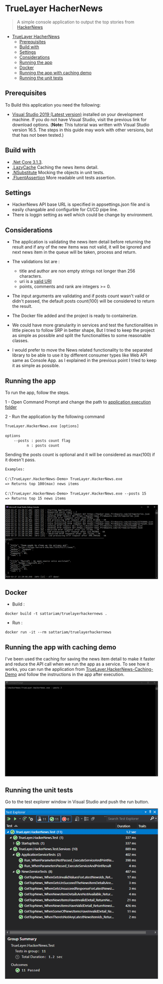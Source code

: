 # TrueLayer HacherNews

> A simple console application to output the top stories from [HackerNews](https://news.ycombinator.com/)

- [TrueLayer HacherNews](#truelayer-hachernews)
  - [Prerequisites](#prerequisites)
  - [Build with](#build-with)
  - [Settings](#settings)
  - [Considerations](#considerations)
  - [Running the app](#running-the-app)
  - [Docker](#docker)
  - [Running the app with caching demo](#running-the-app-with-caching-demo)
  - [Running the unit tests](#running-the-unit-tests)
## Prerequisites

To Build this application you need the following:

- [Visual Studio 2019 (Latest version)](https://visualstudio.microsoft.com/) installed on your development machine. If you do not have Visual Studio, visit the previous link for download options. (**Note:** This tutorial was written with Visual Studio version 16.5. The steps in this guide may work with other versions, but that has not been tested.)

## Build with
- [.Net Core 3.1.3](https://dotnet.microsoft.com/download/dotnet-core/3.1#sdk-3.1.201/).
- [.LazyCache](https://github.com/alastairtree/LazyCache/) Caching the news items detail.
- [.NSubstitute](https://nsubstitute.github.io/) Mocking the objects in unit tests.
- [.FluentAssertion](https://fluentassertions.com/) More readable unit tests assertion.

## Settings
- HackerNews API base URL is specified in appsettings.json file and is easily changable and configurble for CI/CD pipe line.
- There is loggin setting as well which could be change by environment.

## Considerations
- The application is validating the news item detail before returning the result and if any of the new items was not valid, it will be ignored and next news item in the queue will be taken, process and return.
- The validations list are :
  - title and author are non empty strings not longer than 256 characters.
  - uri is a [valid URI](https://tools.ietf.org/html/rfc3986)
  - points, comments and rank are integers >= 0.
  
- The input arguments are validating and if posts count wasn't valid or didn't passed, the default posts count(100) will be considered to return the result.
- The Docker file added and the project is ready to containerize.
- We could have more granularity in services and test the functionalities in little pieces to follow SRP in better shape, But I tried to keep the project as simple as possible and split the functionalities to some reasonable classes.
- I would prefer to move the News related functionality to the separated library to be able to use it by different consumer types like Web API same as Console App. as I explained in the previous point I tried to keep it as simple as possible.

## Running the app

To run the app, follow the steps.

1 - Open Command Prompt and change the path to [application execution folder](./TrueLayer.HackerNews-Demo)

2 - Run the application by the following command

```
TrueLayer.HackerNews.exe [options]

options
    --posts : posts count flag
          n : posts count
```

Sending the posts count is optional and it will be considered as max(100) if it doesn't pass.

```
Examples:

C:\TrueLayer.HackerNews-Demo> TrueLayer.HackerNews.exe                   => Returns top 100(max) news items

C:\TrueLayer.HackerNews-Demo> TrueLayer.HackerNews.exe --posts 15        => Returns top 15 news items
```
[![Tests Result](./Images/application.PNG)]()

## Docker
-   Build : 
```
docker build -t sattariam/truelayerhackernews . 
```
- Run :
```
docker run -it --rm sattariam/truelayerhackernews
```

## Running the app with caching demo

I've been used the caching for saving the news item detail to make it faster and reduce the API call when we run the app as a service.
To see how it works, you can run the application from [TrueLayer.HackerNews-Caching-Demo](./TrueLayer.HackerNews-Caching-Demo) and follow the instructions in the app after execution.

[![Tests Result](./Images/cachingdemo.gif)]()

## Running the unit tests

Go to the test explorer window in Visual Studio and push the run button.

[![Tests Result](./Images/testexplorer.PNG)]()
